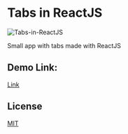 # Tabs in ReactJS

![Tabs-in-ReactJS](https://user-images.githubusercontent.com/96319139/222869331-9daa2dda-086b-4d70-af68-b872dbf26812.png)

Small app with tabs made with ReactJS

## Demo Link: 

[Link](https://tabs-in-reactjs.netlify.app/)

## License

[MIT](https://choosealicense.com/licenses/mit/)

